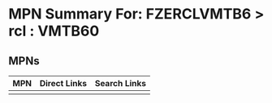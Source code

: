 



# MPN Summary For: FZERCLVMTB6 > rcl : VMTB60

## MPNs
  

|MPN|Direct Links|Search Links|
| :--- | :--- | :--- |
||||
